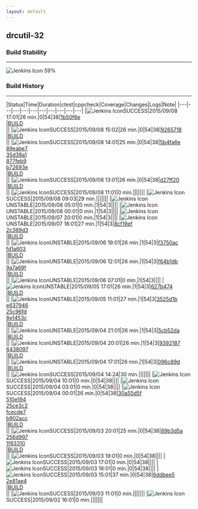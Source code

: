 ```yaml
---
layout: default
---
```

## drcutil-32
### Build Stability
___
![Jenkins Icon](http://jenkinshrg.github.io/images/48x48/health-40to59.png)
59%
  
### Build History
___
|Status|Time|Duration|<span class='badge'>ctest</span>|<span class='badge'>cppcheck</span>|Coverage|Changes|Logs|Note|
|---|---|---|---|---|---|---|---|---|---|
|![Jenkins Icon](http://jenkinshrg.github.io/images/24x24/blue.png)SUCCESS|2015/09/08 17:01|26 min.|0|54|38|[1b50f6e](https://github.com/fkanehiro/hrpsys-base/commit/1b50f6ec85ad798d21f72af8d57834ecd911a73f)<br>|[BUILD](https://drive.google.com/file/d/0B54sHwaxmuM4RFlLVktVN2pLSHM/view?usp=drivesdk)<br>||
|![Jenkins Icon](http://jenkinshrg.github.io/images/24x24/blue.png)SUCCESS|2015/09/08 15:02|26 min.|0|54|38|[9265718](https://github.com/jrl-umi3218/hrpsys-humanoid/commit/92657188e6b9d7b3e7c75dbe7a1d763e573dcb5a)<br>|[BUILD](https://drive.google.com/file/d/0B54sHwaxmuM4dWRXUGhRdVZ6Qm8/view?usp=drivesdk)<br>||
|![Jenkins Icon](http://jenkinshrg.github.io/images/24x24/blue.png)SUCCESS|2015/09/08 14:01|25 min.|0|54|38|[5b4fa6e](https://github.com/fkanehiro/hrpsys-base/commit/5b4fa6eb25a1056622d1c8c6a8e3814f6d69e3e3)<br>[89eabe7](https://github.com/fkanehiro/hrpsys-base/commit/89eabe7e29e4f16d9105f12f4e9115ba3cc5e525)<br>[35d38a1](https://github.com/fkanehiro/hrpsys-base/commit/35d38a1210a46be14e5a85e8a97c95e21ae3920d)<br>[877feb9](https://github.com/fkanehiro/hrpsys-base/commit/877feb92c4febaeeef34638c721b8c2d49f0963a)<br>[b72693e](https://github.com/fkanehiro/hrpsys-base/commit/b72693e15a8f55bfccf55d789e4fcdc6f82e118d)<br>|[BUILD](https://drive.google.com/file/d/0B54sHwaxmuM4ZHA1MlllM293b2c/view?usp=drivesdk)<br>||
|![Jenkins Icon](http://jenkinshrg.github.io/images/24x24/blue.png)SUCCESS|2015/09/08 13:01|26 min.|0|54|38|[d27ff20](https://github.com/jrl-umi3218/hrp2-drc/commit/d27ff2019f86fc94299dc0efd5fa48f72c39a588)<br>|[BUILD](https://drive.google.com/file/d/0B54sHwaxmuM4TlNGU2dMSjZoNGc/view?usp=drivesdk)<br>||
|![Jenkins Icon](http://jenkinshrg.github.io/images/24x24/blue.png)SUCCESS|2015/09/08 11:01|0 min.|||||||
|![Jenkins Icon](http://jenkinshrg.github.io/images/24x24/blue.png)SUCCESS|2015/09/08 09:03|29 min.|||||||
|![Jenkins Icon](http://jenkinshrg.github.io/images/24x24/yellow.png)UNSTABLE|2015/09/08 05:01|0 min.|1|54|3||||
|![Jenkins Icon](http://jenkinshrg.github.io/images/24x24/yellow.png)UNSTABLE|2015/09/08 00:01|0 min.|1|54|3||||
|![Jenkins Icon](http://jenkinshrg.github.io/images/24x24/yellow.png)UNSTABLE|2015/09/07 20:01|0 min.|1|54|3||||
|![Jenkins Icon](http://jenkinshrg.github.io/images/24x24/yellow.png)UNSTABLE|2015/09/07 18:01|27 min.|1|54|3|[8cf19ef](https://github.com/jrl-umi3218/hmc2/commit/8cf19ef8726d7e015eab74adcbd39fafce50eda2)<br>[2c369d3](https://github.com/jrl-umi3218/hrpsys-humanoid/commit/2c369d37c003c38a98bee51f75691a027400fa05)<br>|[BUILD](https://drive.google.com/file/d/0B54sHwaxmuM4RDFIM2VEbTdzRDA/view?usp=drivesdk)<br>||
|![Jenkins Icon](http://jenkinshrg.github.io/images/24x24/yellow.png)UNSTABLE|2015/09/06 19:01|26 min.|1|54|3|[f3750ac](https://github.com/fkanehiro/hrpsys-base/commit/f3750acc3c2b773f6a3c61736a6f74979fdc9ce0)<br>[fd1a603](https://github.com/fkanehiro/hrpsys-base/commit/fd1a603e381737974a77e7f509ac20355d1ea0fa)<br>|[BUILD](https://drive.google.com/file/d/0B54sHwaxmuM4MDdXclJiMWpHMTA/view?usp=drivesdk)<br>||
|![Jenkins Icon](http://jenkinshrg.github.io/images/24x24/yellow.png)UNSTABLE|2015/09/06 12:01|26 min.|1|54|3|[f64b1db](https://github.com/fkanehiro/hrpsys-base/commit/f64b1db2308e5f04a4a7c1fc285881f3d9ab9498)<br>[9a7a69f](https://github.com/fkanehiro/hrpsys-base/commit/9a7a69f05863dd7bb7f57b249470d3def3707aba)<br>|[BUILD](https://drive.google.com/file/d/0B54sHwaxmuM4cVhlZnBIRndMUkk/view?usp=drivesdk)<br>||
|![Jenkins Icon](http://jenkinshrg.github.io/images/24x24/yellow.png)UNSTABLE|2015/09/06 07:01|0 min.|1|54|3||||
|![Jenkins Icon](http://jenkinshrg.github.io/images/24x24/yellow.png)UNSTABLE|2015/09/05 17:01|26 min.|1|54|3|[627b474](https://github.com/fkanehiro/hrpsys-base/commit/627b4742614fd641bfd6b61db02c3b725ee2df2e)<br>|[BUILD](https://drive.google.com/file/d/0B54sHwaxmuM4VVhDZVBtbW42T1U/view?usp=drivesdk)<br>||
|![Jenkins Icon](http://jenkinshrg.github.io/images/24x24/yellow.png)UNSTABLE|2015/09/05 11:01|27 min.|1|54|3|[3525d1b](https://github.com/fkanehiro/hrpsys-base/commit/3525d1b3a8bcf17851220f07dc95c9c35acd568c)<br>[e637946](https://github.com/fkanehiro/hrpsys-base/commit/e6379465fd817e6a1b24d7c5950208883926c474)<br>[25c96fd](https://github.com/fkanehiro/hrpsys-base/commit/25c96fd452b24740604738afb28144fe09eb7666)<br>[8e1453c](https://github.com/fkanehiro/hrpsys-base/commit/8e1453c5110766c9c642c7f10252d66992a70d16)<br>|[BUILD](https://drive.google.com/file/d/0B54sHwaxmuM4b2ZTSGpGbjlubXM/view?usp=drivesdk)<br>||
|![Jenkins Icon](http://jenkinshrg.github.io/images/24x24/yellow.png)UNSTABLE|2015/09/04 21:01|26 min.|1|54|3|[5cb52da](https://github.com/jrl-umi3218/hrpsys-humanoid/commit/5cb52da77c1646a8dd1a294d810af640b54d0c7e)<br>|[BUILD](https://drive.google.com/file/d/0B54sHwaxmuM4VVdCWVJpWnduQVU/view?usp=drivesdk)<br>||
|![Jenkins Icon](http://jenkinshrg.github.io/images/24x24/yellow.png)UNSTABLE|2015/09/04 20:01|26 min.|1|54|3|[9392187](https://github.com/jrl-umi3218/hrpsys-humanoid/commit/93921875c0db04268efb88556853a60e8fca46aa)<br>[6438097](https://github.com/jrl-umi3218/hrpsys-humanoid/commit/64380973c84bfdaca1773b003b66b65572f95e23)<br>|[BUILD](https://drive.google.com/file/d/0B54sHwaxmuM4bDJyY0laTV9pazA/view?usp=drivesdk)<br>||
|![Jenkins Icon](http://jenkinshrg.github.io/images/24x24/yellow.png)UNSTABLE|2015/09/04 17:01|26 min.|1|54|3|[096c89d](https://github.com/jrl-umi3218/hmc2/commit/096c89d01cef17b3fc806147693f0b3cc2589197)<br>|[BUILD](https://drive.google.com/file/d/0B54sHwaxmuM4VzZwNkNZcjJlNTA/view?usp=drivesdk)<br>||
|![Jenkins Icon](http://jenkinshrg.github.io/images/24x24/blue.png)SUCCESS|2015/09/04 14:24|30 min.|||||||
|![Jenkins Icon](http://jenkinshrg.github.io/images/24x24/blue.png)SUCCESS|2015/09/04 10:01|0 min.|0|54|38||||
|![Jenkins Icon](http://jenkinshrg.github.io/images/24x24/blue.png)SUCCESS|2015/09/04 03:01|0 min.|0|54|38||||
|![Jenkins Icon](http://jenkinshrg.github.io/images/24x24/blue.png)SUCCESS|2015/09/04 00:01|26 min.|0|54|38|[30a55d5f](https://github.com/fkanehiro/hrpsys-base/commit/30a55d5f5de47fdcdbbd95df952d89972998ce2f)<br>[510e194](https://github.com/fkanehiro/hrpsys-base/commit/510e194067b289e056f21bb347d7e0fc6f1d5a9a)<br>[25ce3c2](https://github.com/fkanehiro/hrpsys-base/commit/25ce3c25727a65ae8f8356920d00aa9e59189d32)<br>[fcecde7](https://github.com/fkanehiro/hrpsys-base/commit/fcecde7627f9969ec31aa740009392ba556739ae)<br>[b902acc](https://github.com/fkanehiro/hrpsys-base/commit/b902acc067052bbd1aed879d3bc3efb5945fb4a7)<br>|[BUILD](https://drive.google.com/file/d/0B54sHwaxmuM4Sy1LYmVNZ2NNcm8/view?usp=drivesdk)<br>||
|![Jenkins Icon](http://jenkinshrg.github.io/images/24x24/blue.png)SUCCESS|2015/09/03 20:01|25 min.|0|54|38|[89b3d5a](https://github.com/fkanehiro/hrpsys-base/commit/89b3d5a2db2342c5753ba5bf064c738483d08f9e)<br>[256d997](https://github.com/fkanehiro/hrpsys-base/commit/256d99776f039491e42b0b4f7dc0091470556d21)<br>[1f83310](https://github.com/fkanehiro/hrpsys-base/commit/1f83310c8f6aadc542df420b8f42098d295b8a32)<br>|[BUILD](https://drive.google.com/file/d/0B54sHwaxmuM4WHQ0V3ZsbTBONFk/view?usp=drivesdk)<br>||
|![Jenkins Icon](http://jenkinshrg.github.io/images/24x24/blue.png)SUCCESS|2015/09/03 19:01|0 min.|0|54|38||||
|![Jenkins Icon](http://jenkinshrg.github.io/images/24x24/blue.png)SUCCESS|2015/09/03 17:01|0 min.|0|54|38||||
|![Jenkins Icon](http://jenkinshrg.github.io/images/24x24/blue.png)SUCCESS|2015/09/03 16:01|0 min.|0|54|38||||
|![Jenkins Icon](http://jenkinshrg.github.io/images/24x24/blue.png)SUCCESS|2015/09/03 15:01|37 min.|0|54|38|[6ddbee5](https://github.com/fkanehiro/openhrp3/commit/6ddbee54b3f94f7e48a594397561bd7dcf2fed85)<br>[2e81ae4](https://github.com/fkanehiro/openhrp3/commit/2e81ae42b839088d252e1a1a60376a7acda56f6a)<br>|[BUILD](https://drive.google.com/file/d/0B54sHwaxmuM4WFZqNFNhUk9DWkU/view?usp=drivesdk)<br>||
|![Jenkins Icon](http://jenkinshrg.github.io/images/24x24/blue.png)SUCCESS|2015/09/03 11:01|0 min.|||||||
|![Jenkins Icon](http://jenkinshrg.github.io/images/24x24/blue.png)SUCCESS|2015/09/02 16:01|0 min.|||||||
